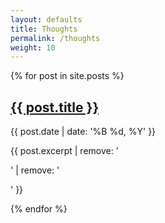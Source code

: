 ```yaml
---
layout: defaults
title: Thoughts
permalink: /thoughts
weight: 10
---
```


<section class='thoughts'>
<div class='inner-section'>
  {% for post in site.posts %}
    <article>
      <h2><a href='{{ post.url }}'>{{ post.title }}</a></h2>
        <div class='date'>{{ post.date | date: '%B %d, %Y' }}</div>
        <p>{{ post.excerpt | remove: '<p>' | remove: '</p>' }}</p>
    </article>
  {% endfor %}
</div><!-- inner-section -->
</section>